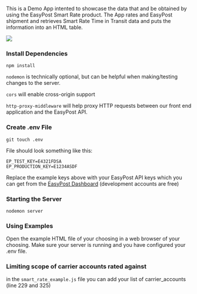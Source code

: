 This is a Demo App intented to showcase the data that and be obtained by using the EasyPost Smart Rate product. The App rates and EasyPost shipment and retrieves Smart Rate Time in Transit data and puts the information into an HTML table.

<img src="https://github.com/LoganSimonsen/smart_rate_demo/icons/sr.gif" />

### Install Dependencies

```
npm install
```

`nodemon` is technically optional, but can be helpful when making/testing changes to the server.

`cors` will enable cross-origin support

`http-proxy-middleware` will help proxy HTTP requests between our front end application and the EasyPost API.

### Create .env File

```
git touch .env
```

File should look something like this:

```
EP_TEST_KEY=E4321FDSA
EP_PRODUCTION_KEY=E1234ASDF
```

Replace the example keys above with your EasyPost API keys which you can get from the [EasyPost Dashboard](https://www.easypost.com/account/api-keys) (development accounts are free)

### Starting the Server

```
nodemon server
```

### Using Examples

Open the example HTML file of your choosing in a web browser of your choosing. Make sure your server is running and you have configured your .env file.

### Limiting scope of carrier accounts rated against

in the `smart_rate_example.js` file you can add your list of carrier_accounts (line 229 and 325)
